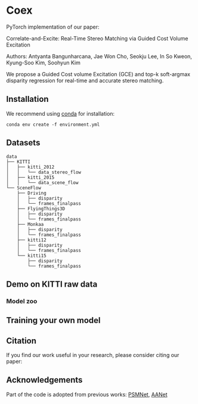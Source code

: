 # Coex

PyTorch implementation of our paper: 

Correlate-and-Excite: Real-Time Stereo Matching via Guided Cost Volume Excitation

Authors: Antyanta Bangunharcana, Jae Won Cho, Seokju Lee, In So Kweon, Kyung-Soo Kim, Soohyun Kim

We propose a Guided Cost volume Excitation (GCE) and top-k soft-argmax disparity regression for real-time and accurate stereo matching. 


## Installation

We recommend using [conda](https://www.anaconda.com/distribution/) for installation: 

```shell
conda env create -f environment.yml
```


## Datasets
```
data
├── KITTI
│   ├── kitti_2012
│   │   └── data_stereo_flow
│   ├── kitti_2015
│   │   └── data_scene_flow
└── SceneFlow
    ├── Driving
    │   ├── disparity
    │   └── frames_finalpass
    ├── FlyingThings3D
    │   ├── disparity
    │   └── frames_finalpass
    ├── Monkaa
    │   ├── disparity
    │   └── frames_finalpass
    ├── kitti12
    │   ├── disparity
    │   └── frames_finalpass
    └── kitti15
        ├── disparity
        └── frames_finalpass
```

## Demo on KITTI raw data
### Model zoo


## Training your own model


## Citation

If you find our work useful in your research, please consider citing our paper:

## Acknowledgements

Part of the code is adopted from previous works: [PSMNet](https://github.com/JiaRenChang/PSMNet), [AANet](https://github.com/haofeixu/aanet)
